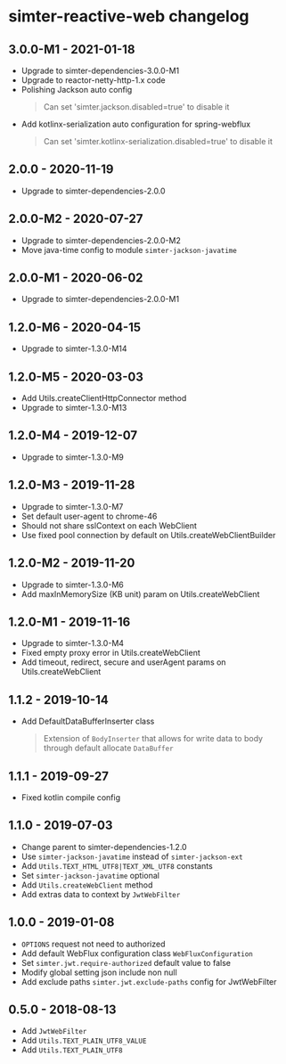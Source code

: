 # simter-reactive-web changelog

## 3.0.0-M1 - 2021-01-18

- Upgrade to simter-dependencies-3.0.0-M1
- Upgrade to reactor-netty-http-1.x code
- Polishing Jackson auto config
    > Can set 'simter.jackson.disabled=true' to disable it
- Add kotlinx-serialization auto configuration for spring-webflux
    > Can set 'simter.kotlinx-serialization.disabled=true' to disable it

## 2.0.0 - 2020-11-19

- Upgrade to simter-dependencies-2.0.0

## 2.0.0-M2 - 2020-07-27

- Upgrade to simter-dependencies-2.0.0-M2
- Move java-time config to module `simter-jackson-javatime`

## 2.0.0-M1 - 2020-06-02

- Upgrade to simter-dependencies-2.0.0-M1

## 1.2.0-M6 - 2020-04-15

- Upgrade to simter-1.3.0-M14

## 1.2.0-M5 - 2020-03-03

- Add Utils.createClientHttpConnector method
- Upgrade to simter-1.3.0-M13

## 1.2.0-M4 - 2019-12-07

- Upgrade to simter-1.3.0-M9

## 1.2.0-M3 - 2019-11-28

- Upgrade to simter-1.3.0-M7
- Set default user-agent to chrome-46
- Should not share sslContext on each WebClient
- Use fixed pool connection by default on Utils.createWebClientBuilder

## 1.2.0-M2 - 2019-11-20

- Upgrade to simter-1.3.0-M6
- Add maxInMemorySize (KB unit) param on Utils.createWebClient

## 1.2.0-M1 - 2019-11-16

- Upgrade to simter-1.3.0-M4
- Fixed empty proxy error in Utils.createWebClient
- Add timeout, redirect, secure and userAgent params on Utils.createWebClient

## 1.1.2 - 2019-10-14

- Add DefaultDataBufferInserter class
    > Extension of `BodyInserter` that allows for write data to body through default allocate `DataBuffer`

## 1.1.1 - 2019-09-27

- Fixed kotlin compile config

## 1.1.0 - 2019-07-03

- Change parent to simter-dependencies-1.2.0
- Use `simter-jackson-javatime` instead of `simter-jackson-ext`
- Add `Utils.TEXT_HTML_UTF8|TEXT_XML_UTF8` constants
- Set `simter-jackson-javatime` optional
- Add `Utils.createWebClient` method
- Add extras data to context by `JwtWebFilter`

## 1.0.0 - 2019-01-08

- `OPTIONS` request not need to authorized
- Add default WebFlux configuration class `WebFluxConfiguration`
- Set `simter.jwt.require-authorized` default value to false
- Modify global setting json include non null
- Add exclude paths `simter.jwt.exclude-paths` config for JwtWebFilter

## 0.5.0 - 2018-08-13

- Add `JwtWebFilter`
- Add `Utils.TEXT_PLAIN_UTF8_VALUE`
- Add `Utils.TEXT_PLAIN_UTF8`